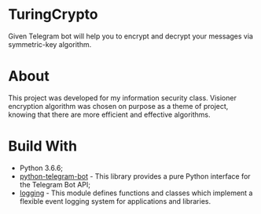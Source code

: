 # TuringCrypto
Given Telegram bot will help you to encrypt and decrypt your messages via symmetric-key algorithm.
# About
This project was developed for my information security class. Visioner encryption algorithm was chosen on purpose as a theme of project, knowing that there are more efficient and effective algorithms.
# Build With
* Python 3.6.6;
* [python-telegram-bot](https://github.com/python-telegram-bot/python-telegram-bot) - This library provides a pure Python interface for the Telegram Bot API;
* [logging](https://docs.python.org/3/library/logging.html) - This module defines functions and classes which implement a flexible event logging system for applications and libraries.
